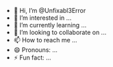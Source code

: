 - 👋 Hi, I’m @Unfixabl3Error
- 👀 I’m interested in ...
- 🌱 I’m currently learning ...
- 💞️ I’m looking to collaborate on ...
- 📫 How to reach me ...
- 😄 Pronouns: ...
- ⚡ Fun fact: ...

<!---
Unfixabl3Error/Unfixabl3Error is a ✨ special ✨ repository because its `README.md` (this file) appears on your GitHub profile.
You can click the Preview link to take a look at your changes.
--->
